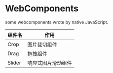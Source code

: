 # WebComponents
some webcomponents wrote by native JavaScript.

| 组件名    | 作用        |
| ------ | --------- |
| Crop   | 图片裁切组件    |
| Drag   | 拖拽组件      |
| Slider | 响应式图片滑动组件 |